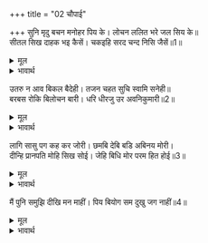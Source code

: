 +++
title = "02 चौपाई"

+++
सुनि मृदु बचन मनोहर पिय के। लोचन ललित भरे जल सिय के॥  
सीतल सिख दाहक भइ कैसें। चकइहि सरद चन्द निसि जैसें॥1॥  

<details><summary>मूल</summary>

सुनि मृदु बचन मनोहर पिय के। लोचन ललित भरे जल सिय के॥  
सीतल सिख दाहक भइ कैसें। चकइहि सरद चन्द निसि जैसें॥1॥  
</details>

<details><summary>भावार्थ</summary>

प्रियतम के कोमल तथा मनोहर वचन सुनकर सीताजी के सुन्दर नेत्र जल से भर गए। श्री रामजी की यह शीतल सीख उनको कैसी जलाने वाली हुई, जैसे चकवी को शरद ऋतु की चाँदनी रात होती है॥1॥  
</details>

उतरु न आव बिकल बैदेही। तजन चहत सुचि स्वामि सनेही॥  
बरबस रोकि बिलोचन बारी। धरि धीरजु उर अवनिकुमारी॥2॥  

<details><summary>मूल</summary>

उतरु न आव बिकल बैदेही। तजन चहत सुचि स्वामि सनेही॥  
बरबस रोकि बिलोचन बारी। धरि धीरजु उर अवनिकुमारी॥2॥  
</details>

<details><summary>भावार्थ</summary>

जानकीजी से कुछ उत्तर देते नहीं बनता, वे यह सोचकर व्याकुल हो उठीं कि मेरे पवित्र और प्रेमी स्वामी मुझे छोड जाना चाहते हैं। नेत्रों के जल (आँसुओं) को जबर्दस्ती रोककर वे पृथ्वी की कन्या सीताजी हृदय में धीरज धरकर,॥2॥  
</details>

लागि सासु पग कह कर जोरी। छमबि देबि बडि अबिनय मोरी।  
दीन्हि प्रानपति मोहि सिख सोई। जेहि बिधि मोर परम हित होई॥3॥  

<details><summary>मूल</summary>

लागि सासु पग कह कर जोरी। छमबि देबि बडि अबिनय मोरी।  
दीन्हि प्रानपति मोहि सिख सोई। जेहि बिधि मोर परम हित होई॥3॥  
</details>

<details><summary>भावार्थ</summary>

सास के पैर लगकर, हाथ जोडकर कहने लगीं- हे देवि! मेरी इस बडी भारी ढिठाई को क्षमा कीजिए। मुझे प्राणपति ने वही शिक्षा दी है, जिससे मेरा परम हित हो॥3॥  
</details>

मैं पुनि समुझि दीखि मन माहीं। पिय बियोग सम दुखु जग नाहीं॥4॥  

<details><summary>मूल</summary>

मैं पुनि समुझि दीखि मन माहीं। पिय बियोग सम दुखु जग नाहीं॥4॥  
</details>

<details><summary>भावार्थ</summary>

परन्तु मैन्ने मन में समझकर देख लिया कि पति के वियोग के समान जगत में कोई दुःख नहीं है॥4॥  
</details>

